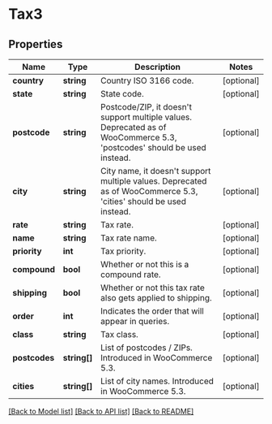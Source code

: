 # Tax3

## Properties
Name | Type | Description | Notes
------------ | ------------- | ------------- | -------------
**country** | **string** | Country ISO 3166 code. | [optional] 
**state** | **string** | State code. | [optional] 
**postcode** | **string** | Postcode/ZIP, it doesn&#x27;t support multiple values. Deprecated as of WooCommerce 5.3, &#x27;postcodes&#x27; should be used instead. | [optional] 
**city** | **string** | City name, it doesn&#x27;t support multiple values. Deprecated as of WooCommerce 5.3, &#x27;cities&#x27; should be used instead. | [optional] 
**rate** | **string** | Tax rate. | [optional] 
**name** | **string** | Tax rate name. | [optional] 
**priority** | **int** | Tax priority. | [optional] 
**compound** | **bool** | Whether or not this is a compound rate. | [optional] 
**shipping** | **bool** | Whether or not this tax rate also gets applied to shipping. | [optional] 
**order** | **int** | Indicates the order that will appear in queries. | [optional] 
**class** | **string** | Tax class. | [optional] 
**postcodes** | **string[]** | List of postcodes / ZIPs. Introduced in WooCommerce 5.3. | [optional] 
**cities** | **string[]** | List of city names. Introduced in WooCommerce 5.3. | [optional] 

[[Back to Model list]](../../README.md#documentation-for-models) [[Back to API list]](../../README.md#documentation-for-api-endpoints) [[Back to README]](../../README.md)

